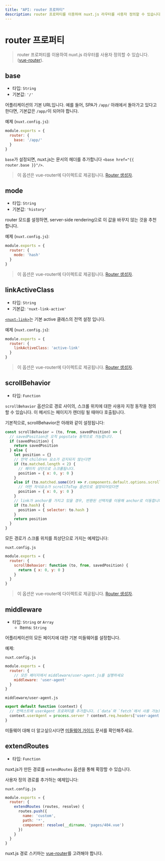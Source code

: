 ```yaml
---
title: "API: router 프로퍼티"
description: router 프로퍼티를 이용하여 nuxt.js 라우터를 사용자 정의할 수 있습니다.
---
```


# router 프로퍼티

> router 프로퍼티를 이용하여 nuxt.js 라우터를 사용자 정의할 수 있습니다. ([vue-router](https://router.vuejs.org/kr/)).

## base

- 타입: `String`
- 기본값: `'/'`

어플리케이션의 기본 URL입니다. 예를 들어, SPA가 `/app/` 아래에서 돌아가고 있다고 한다면, 기본값은 `/app/`이 되어야 합니다.

예제 (`nuxt.config.js`):
```js
module.exports = {
  router: {
    base: '/app/'
  }
}
```

<div class="Alert Alert-blue">

`base`가 설정되면, nuxt.js는 문서의 헤더를 추가합니다 `<base href="{{ router.base }}"/>`.

</div>

> 이 옵션은 vue-router에 다이렉트로 제공됩니다. [Router 생성자](https://router.vuejs.org/kr/api/options.html).

## mode

- 타입: `String`
- 기본값: `'history'`

router 모드를 설정하면, server-side rendering으로 이 값을 바꾸지 않는 것을 추천합니다.

예제 (`nuxt.config.js`):
```js
module.exports = {
  router: {
    mode: 'hash'
  }
}
```

> 이 옵션은 vue-router에 다이렉트로 제공됩니다. [Router 생성자](https://router.vuejs.org/kr/api/options.html).

## linkActiveClass

- 타입: `String`
- 기본값: `'nuxt-link-active'`

[`<nuxt-link>`](/api/components-nuxt-link)는 기본 active 클래스의 전역 설정 입니다.

예제 (`nuxt.config.js`):
```js
module.exports = {
  router: {
    linkActiveClass: 'active-link'
  }
}
```

> 이 옵션은 vue-router에 다이렉트로 제공됩니다. [Router 생성자](https://router.vuejs.org/kr/api/options.html).

## scrollBehavior

- 타입: `Function`

`scrollBehavior` 옵션으로 경로 사이의, 스크롤 위치에 대한 사용자 지정 동작을 정의 할 수 있습니다. 이 메서드는 페이지가 렌더링 될 때마다 호출됩니다.

기본적으로, scrollBehavior은 아래와 같이 설정됩니다:
```js
const scrollBehavior = (to, from, savedPosition) => {
  // savedPosition은 오직 popstate 동작으로 가능합니다.
  if (savedPosition) {
    return savedPosition
  } else {
    let position = {}
    // 만약 children 요소가 감지되지 않는다면
    if (to.matched.length < 2) {
      // 페이지 상단으로 스크롤됩니다.
      position = { x: 0, y: 0 }
    }
    else if (to.matched.some((r) => r.components.default.options.scrollToTop)) {
      // 어떤 자식요소가 scrollToTop 옵션으로 설정되어있다면
      position = { x: 0, y: 0 }
    }
    // link가 anchor를 가지고 있을 경우, 반환된 선택자를 이용해 anchor로 이동합니다.
    if (to.hash) {
      position = { selector: to.hash }
    }
    return position
  }
}
```

모든 경로가 스크롤 위치를 최상단으로 가지는 예제입니다:

`nuxt.config.js`
```js
module.exports = {
  router: {
    scrollBehavior: function (to, from, savedPosition) {
      return { x: 0, y: 0 }
    }
  }
}
```

> 이 옵션은 vue-router에 다이렉트로 제공됩니다. [Router 생성자](https://router.vuejs.org/kr/api/options.html).

## middleware

- 타입: `String` or `Array`
  - Items: `String`

어플리케이션의 모든 페이지에 대한 기본 미들웨어를 설정합니다.

예제:

`nuxt.config.js`
```js
module.exports = {
  router: {
    // 모든 페이지에서 middleware/user-agent.js를 실행하세요
    middleware: 'user-agent'
  }
}
```

`middleware/user-agent.js`
```js
export default function (context) {
  // 컨텍스트에 userAgent 프로퍼티를 추가합니다. (`data`와 `fetch`에서 사용 가능)
  context.userAgent = process.server ? context.req.headers['user-agent'] : navigator.userAgent
}
```

미들웨어 대해 더 알고싶으시다면 [미들웨어 가이드](/guide/routing#middleware) 문서를 확인해주세요.

## extendRoutes

- 타입: `Function`

nuxt.js가 만든 경로를 `extendRoutes` 옵션을 통해 확장할 수 있습니다.

사용자 정의 경로를 추가하는 예제입니다:

`nuxt.config.js`
```js
module.exports = {
  router: {
    extendRoutes (routes, resolve) {
      routes.push({
        name: 'custom',
        path: '*',
        component: resolve(__dirname, 'pages/404.vue')
      })
    }
  }
}
```

nuxt.js 경로 스키마는 [vue-router](https://router.vuejs.org/kr/)를 고려해야 합니다.
